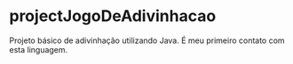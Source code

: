 # projectJogoDeAdivinhacao
 Projeto básico de adivinhação utilizando Java. É meu primeiro contato com esta linguagem.
